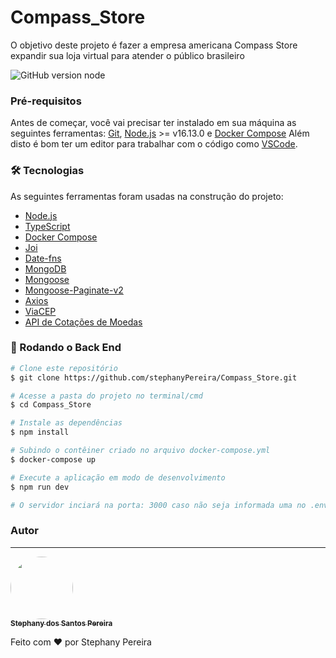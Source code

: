 # Compass_Store

O objetivo deste projeto é fazer a empresa americana Compass Store expandir sua loja
virtual para atender o público brasileiro

![GitHub version node](https://img.shields.io/badge/node-%3E%3D%2016.13.0-brightgreen)
### Pré-requisitos

Antes de começar, você vai precisar ter instalado em sua máquina as seguintes ferramentas:
[Git](https://git-scm.com), [Node.js](https://nodejs.org/en/) >= v16.13.0 e [Docker Compose](https://docs.docker.com/compose/)
Além disto é bom ter um editor para trabalhar com o código como [VSCode](https://code.visualstudio.com/). 

### 🛠 Tecnologias

As seguintes ferramentas foram usadas na construção do projeto:

- [Node.js](https://nodejs.org/en/)
- [TypeScript](https://www.typescriptlang.org/)
- [Docker Compose](https://docs.docker.com/compose/)
- [Joi](https://joi.dev/)
- [Date-fns](https://date-fns.org/docs/Getting-Started)
- [MongoDB](https://www.mongodb.com/)
- [Mongoose](https://mongoosejs.com/)
- [Mongoose-Paginate-v2](https://www.npmjs.com/package/mongoose-paginate-v2/v/1.7.0)
- [Axios](https://axios-http.com/ptbr/docs/intro)
- [ViaCEP](https://viacep.com.br/)
- [API de Cotações de Moedas](https://docs.awesomeapi.com.br/api-de-moedas)

### 🎲 Rodando o Back End

```bash
# Clone este repositório
$ git clone https://github.com/stephanyPereira/Compass_Store.git

# Acesse a pasta do projeto no terminal/cmd
$ cd Compass_Store

# Instale as dependências
$ npm install

# Subindo o contêiner criado no arquivo docker-compose.yml
$ docker-compose up

# Execute a aplicação em modo de desenvolvimento
$ npm run dev

# O servidor inciará na porta: 3000 caso não seja informada uma no .env - acesse <http://localhost:3000/api/v1/docs/>

```


### Autor
---

<a href="https://github.com/stephanyPereira">
 <img style="border-radius: 50%;" src="https://avatars.githubusercontent.com/u/80916986?s=400&u=3c85b808df2406e85877f2eefe8b3a69cc1407c8&v=4" width="100px;" alt=""/>
 <br />
 <sub><b>Stephany dos Santos Pereira</b></sub></a>


Feito com ❤️ por Stephany Pereira